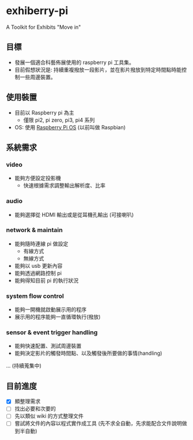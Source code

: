 # exhiberry-pi

A Toolkit for Exhibits "Move in"


## 目標

* 發展一個適合科藝佈展使用的 raspberry pi 工具集。
* 目前假想狀況是: 持續重複撥放一段影片，並在影片撥放到特定時間點時能控制一些周邊裝置。

## 使用裝置

* 目前以 Raspberry pi 為主
	* 僅限 pi2, pi zero, pi3, pi4 系列
* OS: 使用 [Raspberry Pi OS](https://zh.wikipedia.org/wiki/Raspberry_Pi_OS) (以前叫做 Raspbian)

## 系統需求

### video

* 能夠方便設定投影機
	* 快速根據需求調整輸出解析度、比率


### audio

* 能夠選擇從 HDMI 輸出或是從耳機孔輸出 (可接喇叭)


### network & maintain

* 能夠隨時連線 pi 做設定
	* 有線方式
	* 無線方式
* 能夠以 usb 更新內容
* 能夠透過網路控制 pi
* 能夠得知目前 pi 的執行狀況


### system flow control

* 能夠一開機就啟動展示用的程序
* 展示用的程序能夠一直循環執行(撥放)


### sensor & event trigger handling

* 能夠快速配置、測試周邊裝置
* 能夠決定影片的觸發時間點、以及觸發後所要做的事情(handling)

... (持續蒐集中)


## 目前進度

- [x] 顯整理需求
- [ ] 找出必要和次要的
- [ ] 先以類似 wiki 的方式整理文件
- [ ] 嘗試將文件的內容以程式實作成工具 (先不求全自動，先求能配合文件說明做到半自動)
